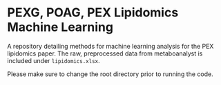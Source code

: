 # PEXG, POAG, PEX Lipidomics Machine Learning
A repository detailing methods for machine learning analysis for the PEX lipidomics paper. The raw, preprocessed data from metaboanalyst is included under `lipidomics.xlsx`.

Please make sure to change the root directory prior to running the code.
